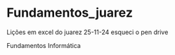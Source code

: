 # Fundamentos_juarez


Lições em excel do juarez 25-11-24
esqueci o pen drive

Fundamentos Informática
